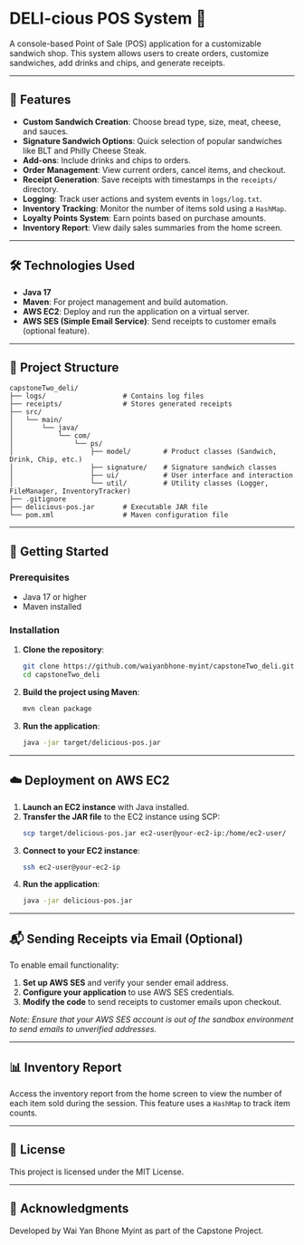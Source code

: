 # DELI-cious POS System 🥪

A console-based Point of Sale (POS) application for a customizable sandwich shop. This system allows users to create orders, customize sandwiches, add drinks and chips, and generate receipts.

---

## 🚀 Features

- **Custom Sandwich Creation**: Choose bread type, size, meat, cheese, and sauces.
- **Signature Sandwich Options**: Quick selection of popular sandwiches like BLT and Philly Cheese Steak.
- **Add-ons**: Include drinks and chips to orders.
- **Order Management**: View current orders, cancel items, and checkout.
- **Receipt Generation**: Save receipts with timestamps in the `receipts/` directory.
- **Logging**: Track user actions and system events in `logs/log.txt`.
- **Inventory Tracking**: Monitor the number of items sold using a `HashMap`.
- **Loyalty Points System**: Earn points based on purchase amounts.
- **Inventory Report**: View daily sales summaries from the home screen.

---

## 🛠 Technologies Used

- **Java 17**
- **Maven**: For project management and build automation.
- **AWS EC2**: Deploy and run the application on a virtual server.
- **AWS SES (Simple Email Service)**: Send receipts to customer emails (optional feature).

---

## 📁 Project Structure

```
capstoneTwo_deli/
├── logs/                   # Contains log files
├── receipts/               # Stores generated receipts
├── src/
│   └── main/
│       └── java/
│           └── com/
│               └── ps/
│                   ├── model/        # Product classes (Sandwich, Drink, Chip, etc.)
│                   ├── signature/    # Signature sandwich classes
│                   ├── ui/           # User interface and interaction
│                   └── util/         # Utility classes (Logger, FileManager, InventoryTracker)
├── .gitignore
├── delicious-pos.jar       # Executable JAR file
└── pom.xml                 # Maven configuration file
```

---

## 🧪 Getting Started

### Prerequisites

- Java 17 or higher
- Maven installed

### Installation

1. **Clone the repository**:
   ```bash
   git clone https://github.com/waiyanbhone-myint/capstoneTwo_deli.git
   cd capstoneTwo_deli
   ```

2. **Build the project using Maven**:
   ```bash
   mvn clean package
   ```

3. **Run the application**:
   ```bash
   java -jar target/delicious-pos.jar
   ```

---

## ☁️ Deployment on AWS EC2

1. **Launch an EC2 instance** with Java installed.
2. **Transfer the JAR file** to the EC2 instance using SCP:
   ```bash
   scp target/delicious-pos.jar ec2-user@your-ec2-ip:/home/ec2-user/
   ```
3. **Connect to your EC2 instance**:
   ```bash
   ssh ec2-user@your-ec2-ip
   ```
4. **Run the application**:
   ```bash
   java -jar delicious-pos.jar
   ```

---

## 📬 Sending Receipts via Email (Optional)

To enable email functionality:

1. **Set up AWS SES** and verify your sender email address.
2. **Configure your application** to use AWS SES credentials.
3. **Modify the code** to send receipts to customer emails upon checkout.

*Note: Ensure that your AWS SES account is out of the sandbox environment to send emails to unverified addresses.*

---

## 📊 Inventory Report

Access the inventory report from the home screen to view the number of each item sold during the session. This feature uses a `HashMap` to track item counts.

---

## 📄 License

This project is licensed under the MIT License.

---

## 🙌 Acknowledgments

Developed by Wai Yan Bhone Myint as part of the Capstone Project.
